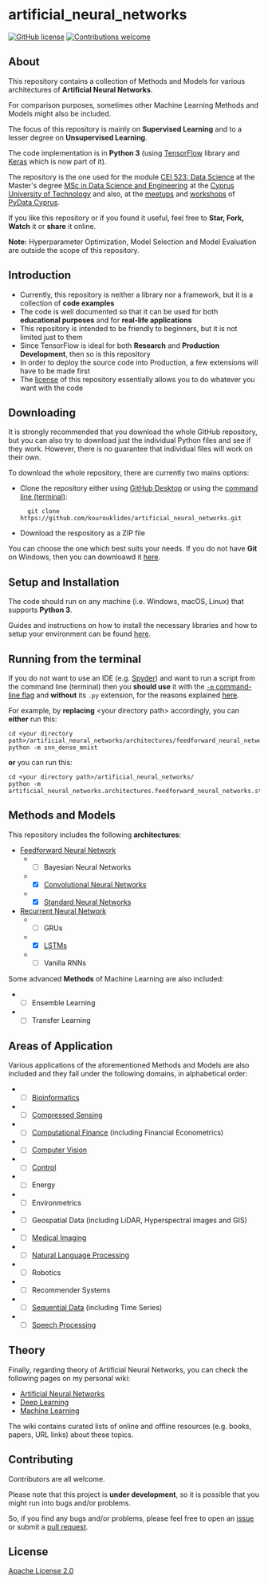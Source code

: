 # artificial_neural_networks
[![GitHub license](https://img.shields.io/badge/license-Apache--2.0-blue.svg)](https://raw.githubusercontent.com/kourouklides/artificial_neural_networks/master/LICENSE)
[![Contributions
welcome](https://img.shields.io/badge/contributions-welcome-brightgreen.svg)](#contributing)

## About
This repository contains a collection of Methods and Models for various architectures of __Artificial Neural Networks__.

For comparison purposes, sometimes other Machine Learning Methods and Models might also be included.

The focus of this repository is mainly on __Supervised Learning__ and to a lesser degree on __Unsupervised Learning__.

The code implementation is in __Python 3__ (using [TensorFlow](https://www.tensorflow.org/) library and [Keras](https://keras.io/) which is now part of it).

The repository is the one used for the module [CEI 523: Data Science](https://github.com/kourouklides/CEI_523_2019) at the Master's degree [MSc in Data Science and Engineering](https://www.cut.ac.cy/faculties/fet/eecei/module-description/modules-msc-data-science-and-engineering/?languageId=1) at the [Cyprus University of Technology](https://www.cut.ac.cy/) and also, at the [meetups](https://github.com/PyDataCyprus/meetups) and [workshops](https://github.com/PyDataCyprus/workshops) of [PyData Cyprus](https://www.meetup.com/PyDataCyprus/).

If you like this repository or if you found it useful, feel free to __Star, Fork, Watch__ it or __share__ it online.

__Note:__ Hyperparameter Optimization, Model Selection and Model Evaluation are outside the scope of this repository.

## Introduction

* Currently, this repository is neither a library nor a framework, but it is a collection of __code examples__
* The code is well documented so that it can be used for both __educational purposes__ and for __real-life applications__
* This repository is intended to be friendly to beginners, but it is not limited just to them
* Since TensorFlow is ideal for both __Research__ and __Production Development__, then so is this repository
* In order to deploy the source code into Production, a few extensions will have to be made first
* The [license](LICENSE) of this repository essentially allows you to do whatever you want with the code

## Downloading
It is strongly recommended that you download the whole GitHub repository, but you can also try to download just the individual Python files and see if they work. However, there is no guarantee that individual files will work on their own.

To download the whole repository, there are currently two mains options:
* Clone the repository either using [GitHub Desktop](https://desktop.github.com/) or using the [command line (terminal)](https://help.github.com/articles/cloning-a-repository/):

        git clone https://github.com/kourouklides/artificial_neural_networks.git

* Download the respository as a ZIP file

You can choose the one which best suits your needs. If you do not have __Git__ on Windows, then you can downloawd it [here](https://git-scm.com/download/win).

## Setup and Installation
The code should run on any machine (i.e. Windows, macOS, Linux) that supports __Python 3__.

Guides and instructions on how to install the necessary libraries and how to setup your environment can be found [here](setup/README.md).

## Running from the terminal

If you do not want to use an IDE (e.g. [Spyder](https://www.spyder-ide.org/)) and want to run a script from the command line (terminal) then you __should use__ it with the [``-m`` command-line flag](https://docs.python.org/3.6/using/cmdline.html#cmdoption-m) and __without__ its ``.py`` extension, for the reasons explained [here](https://stackoverflow.com/questions/22241420/execution-of-python-code-with-m-option-or-not).

For example, by __replacing__ \<your directory path> accordingly, you can __either__ run this:

    cd <your directory path>/artificial_neural_networks/architectures/feedforward_neural_networks/standard_neural_networks/
    python -m snn_dense_mnist

__or__ you can run this:

    cd <your directory path>/artificial_neural_networks/
    python -m artificial_neural_networks.architectures.feedforward_neural_networks.standard_neural_networks.snn_dense_mnist


## Methods and Models
This repository includes the following __architectures__:

- [Feedforward Neural Network](artificial_neural_networks/architectures/feedforward_neural_networks)
  - - [ ] Bayesian Neural Networks
  - - [x] [Convolutional Neural Networks](artificial_neural_networks/architectures/feedforward_neural_networks/convolutional_neural_networks)
  - - [x] [Standard Neural Networks](artificial_neural_networks/architectures/feedforward_neural_networks/standard_neural_networks)
- [Recurrent Neural Network](artificial_neural_networks/architectures/recurrent_neural_networks)
  - - [ ] GRUs
  - - [x] [LSTMs](artificial_neural_networks/architectures/recurrent_neural_networks/LSTM)
  - - [ ] Vanilla RNNs

Some advanced __Methods__ of Machine Learning are also included:

-  - [ ] Ensemble Learning
-  - [ ] Transfer Learning

## Areas of Application
Various applications of the aforementioned Methods and Models are also included and they fall under the following domains, in alphabetical order:

- - [ ] [Bioinformatics](artificial_neural_networks/applications/bioinformatics)
- - [ ] [Compressed Sensing](artificial_neural_networks/applications/compressed_sensing)
- - [ ] [Computational Finance](artificial_neural_networks/applications/computational_finance) (including Financial Econometrics)
- - [ ] [Computer Vision](artificial_neural_networks/applications/computer_vision)
- - [ ] [Control](artificial_neural_networks/applications/control)
- - [ ] Energy
- - [ ] Environmetrics
- - [ ] Geospatial Data (including LiDAR, Hyperspectral images and GIS)
- - [ ] [Medical Imaging](artificial_neural_networks/applications/medical_imaging)
- - [ ] [Natural Language Processing](artificial_neural_networks/applications/natural_language_processing)
- - [ ] Robotics
- - [ ] Recommender Systems
- - [ ] [Sequential Data](artificial_neural_networks/applications/sequential_data) (including Time Series)
- - [ ] [Speech Processing](artificial_neural_networks/applications/speech_processing)

## Theory
Finally, regarding theory of Artificial Neural Networks, you can check the following pages on my personal wiki:

- [Artificial Neural Networks](https://wiki.kourouklides.com/wiki/Artificial_Neural_Network)
- [Deep Learning](https://wiki.kourouklides.com/wiki/Deep_Learning)
- [Machine Learning](https://wiki.kourouklides.com/wiki/Machine_Learning)

The wiki contains curated lists of online and offline resources (e.g. books, papers, URL links) about these topics.

## Contributing

Contributors are all welcome.

Please note that this project is __under development__, so it is possible that you might run into bugs and/or problems.

So, if you find any bugs and/or problems, please feel free to open an [issue](https://github.com/kourouklides/artificial_neural_networks/issues) or submit a [pull request](https://github.com/kourouklides/artificial_neural_networks/pulls).

## License

[Apache License 2.0](LICENSE)

